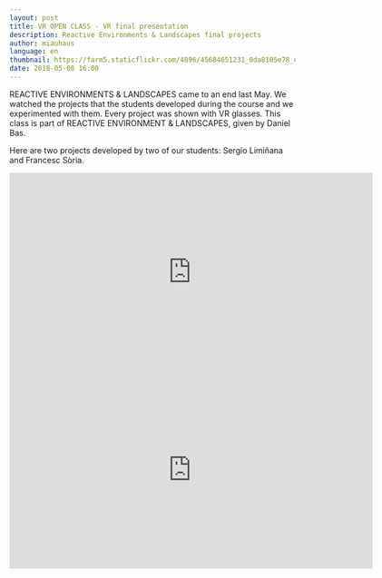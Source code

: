 ```yaml
---
layout: post
title: VR OPEN CLASS - VR final presentation
description: Reactive Environments & Landscapes final projects 
author: miauhaus
language: en
thumbnail: https://farm5.staticflickr.com/4896/45684651231_0da8105e78_o_d.jpg
date: 2018-05-08 16:00
---
```



REACTIVE ENVIRONMENTS & LANDSCAPES came to an end last May. We watched the projects that the students developed during the course and we experimented with them. Every project was shown with VR glasses.
This class is part of REACTIVE ENVIRONMENT & LANDSCAPES, given by Daniel Bas.

Here are two projects developed by two of our students: Sergio Limiñana and Francesc Sòria.

<iframe src="https://player.vimeo.com/video/298626688" width="640" height="349" frameborder="0" webkitallowfullscreen mozallowfullscreen allowfullscreen></iframe>

<iframe src="https://player.vimeo.com/video/298626810" width="640" height="349" frameborder="0" webkitallowfullscreen mozallowfullscreen allowfullscreen></iframe>
